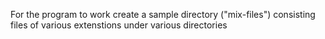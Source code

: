 For the program to work create a sample directory ("mix-files") consisting files of various extenstions under various directories
